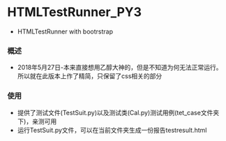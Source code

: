 # HTMLTestRunner_PY3
* HTMLTestRunner with bootrstrap
### 概述
* 2018年5月27日-本来直接想用乙醇大神的，但是不知道为何无法正常运行。所以就在此版本上作了精简，只保留了css相关的部分

### 使用
* 提供了测试文件(TestSuit.py)以及测试类(Cal.py)测试用例(tet_case文件夹下)，亲测可用
* 运行TestSuit.py文件，可以在当前文件夹生成一份报告testresult.html


